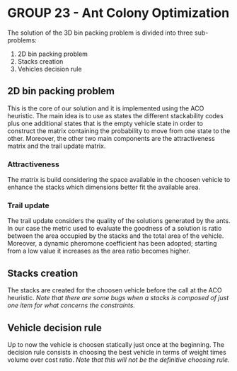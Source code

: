 # GROUP 23 - Ant Colony Optimization
The solution of the 3D bin packing problem is divided into three sub-problems:
1. 2D bin packing problem
2. Stacks creation
3. Vehicles decision rule

## 2D bin packing problem
This is the core of our solution and it is implemented using the ACO heuristic.
The main idea is to use as states the different stackability codes plus one additional states that is the empty vehicle state in order to construct the matrix containing the probability to move from one state to the other.
Moreover, the other two main components are the attractiveness matrix and the trail update matrix.
### Attractiveness
The matrix is build considering the space available in the choosen vehicle to enhance the stacks which dimensions better fit the available area.
### Trail update
The trail update considers the quality of the solutions generated by the ants. In our case the metric used to evaluate the goodness of a solution is ratio between the area occupied by the stacks and the total area of the vehicle. Moreover, a dynamic pheromone coefficient has been adopted; starting from a low value it increases as the area ratio becomes higher.

## Stacks creation
The stacks are created for the choosen vehicle before the call at the ACO heuristic.
*Note that there are some bugs when a stacks is composed of just one item for what concerns the constraints.*

## Vehicle decision rule
Up to now the vehicle is choosen statically just once at the beginning. The decision rule consists in choosing the best vehicle in terms of weight times volume over cost ratio.
*Note that this will not be the definitive choosing rule.* 
